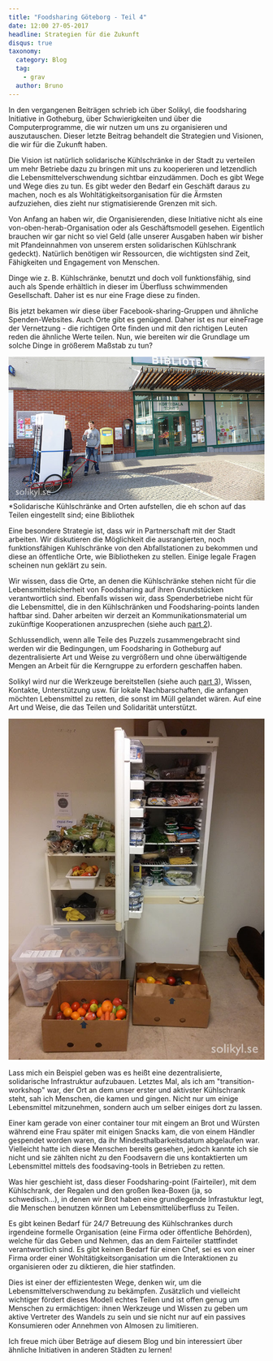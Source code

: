 ```yaml
---
title: "Foodsharing Göteborg - Teil 4"
date: 12:00 27-05-2017
headline: Strategien für die Zukunft
disqus: true
taxonomy:
  category: Blog
  tag:
    - grav
  author: Bruno
---
```


In den vergangenen Beiträgen schrieb ich über Solikyl, die foodsharing Initiative in Gotheburg, über Schwierigkeiten und über die Computerprogramme, die wir nutzen um uns zu organisieren und auszutauschen. Dieser letzte Beitrag behandelt die Strategien und Visionen, die wir für die Zukunft haben.

Die Vision ist natürlich solidarische Kühlschränke in der Stadt zu verteilen um mehr Betriebe dazu zu bringen mit uns zu kooperieren und letzendlich die Lebensmittelverschwendung sichtbar einzudämmen. Doch es gibt Wege und Wege dies zu tun. Es gibt weder den Bedarf ein Geschäft daraus zu machen, noch es als Wohltätigkeitsorganisation für die Ärmsten aufzuziehen, dies zieht nur stigmatisierende Grenzen mit sich.

Von Anfang an haben wir, die Organisierenden, diese Initiative nicht als eine von-oben-herab-Organisation oder als Geschäftsmodell gesehen. Eigentlich brauchen wir gar nicht so viel Geld (alle unserer Ausgaben haben wir bisher mit Pfandeinnahmen von unserem ersten solidarischen Kühlschrank gedeckt). Natürlich benötigen wir Ressourcen, die wichtigsten sind Zeit, Fähigkeiten und Engagement von Menschen.

Dinge wie z. B. Kühlschränke, benutzt und doch voll funktionsfähig, sind auch als Spende erhältlich in dieser im Überfluss schwimmenden Gesellschaft. Daher ist es nur eine Frage diese zu finden.

Bis jetzt bekamen wir diese über Facebook-sharing-Gruppen und ähnliche Spenden-Websites. Auch Orte gibt es genügend. Daher ist es nur eineFrage der Vernetzung - die richtigen Orte finden und mit den richtigen Leuten reden die ähnliche Werte teilen. Nun, wie bereiten wir die Grundlage um solche Dinge in größerem Maßstab zu tun?

![](kortedala_solikyl4.jpg) *Solidarische Kühlschränke and Orten aufstellen, die eh schon auf das Teilen eingestellt sind; eine Bibliothek</p> 

Eine besondere Strategie ist, dass wir in Partnerschaft mit der Stadt arbeiten. Wir diskutieren die Möglichkeit die ausrangierten, noch funktionsfähigen Kuhlschränke von den Abfallstationen zu bekommen und diese an öffentliche Orte, wie Bibliotheken zu stellen. Einige legale Fragen scheinen nun geklärt zu sein.

Wir wissen, dass die Orte, an denen die Kühlschränke stehen nicht für die Lebensmittelsicherheit von Foodsharing auf ihren Grundstücken verantwortlich sind. Ebenfalls wissen wir, dass Spenderbetriebe nicht für die Lebensmittel, die in den Kühlschränken und Foodsharing-points landen haftbar sind. Daher arbeiten wir derzeit an Kommunikationsmaterial um zukünftige Kooperationen anzusprechen (siehe auch [part 2](/blog/2017/04/21/foodsharing-gothenburg-part2)).

Schlussendlich, wenn alle Teile des Puzzels zusammengebracht sind werden wir die Bedingungen, um Foodsharing in Gotheburg auf dezentralisierte Art und Weise zu vergrößern und ohne überwältigende Mengen an Arbeit für die Kerngruppe zu erfordern geschaffen haben.

Solikyl wird nur die Werkzeuge bereitstellen (siehe auch [part 3](/blog/2017/04/27/foodsharing-gothenburg-part3)), Wissen, Kontakte, Unterstützung usw. für lokale Nachbarschaften, die anfangen möchten Lebensmittel zu retten, die sonst im Müll gelandet wären. Auf eine Art und Weise, die das Teilen und Solidarität unterstützt.

![](fylldkyl.png)

Lass mich ein Beispiel geben was es heißt eine dezentralisierte, solidarische Infrastruktur aufzubauen. Letztes Mal, als ich am "transition-workshop" war, der Ort an dem unser erster und aktivster Kühlschrank steht, sah ich Menschen, die kamen und gingen. Nicht nur um einige Lebensmittel mitzunehmen, sondern auch um selber einiges dort zu lassen.

Einer kam gerade von einer container tour mit eingem an Brot und Würsten während eine Frau später mit einigen Snacks kam, die von einem Händler gespendet worden waren, da ihr Mindesthalbarkeitsdatum abgelaufen war. Vielleicht hatte ich diese Menschen bereits gesehen, jedoch kannte ich sie nicht und sie zählten nicht zu den Foodsavern die uns kontaktierten um Lebensmittel mittels des foodsaving-tools in Betrieben zu retten.

Was hier geschieht ist, dass dieser Foodsharing-point (Fairteiler), mit dem Kühlschrank, der Regalen und den großen Ikea-Boxen (ja, so schwedisch...), in denen wir Brot haben eine grundlegende Infrastuktur legt, die Menschen benutzen können um Lebensmittelüberfluss zu Teilen.

Es gibt keinen Bedarf für 24/7 Betreuung des Kühlschrankes durch irgendeine formelle Organisation (eine Firma oder öffentliche Behörden), welche für das Geben und Nehmen, das an dem Fairteiler stattfindet verantwortlich sind. Es gibt keinen Bedarf für einen Chef, sei es von einer Firma order einer Wohltätigkeitsorganisation um die Interaktionen zu organisieren oder zu diktieren, die hier statfinden.

Dies ist einer der effizientesten Wege, denken wir, um die Lebensmittelverschwendung zu bekämpfen. Zusätzlich und vielleicht wichtiger fördert dieses Modell echtes Teilen und ist offen genug um Menschen zu ermächtigen: ihnen Werkzeuge und Wissen zu geben um aktive Vertreter des Wandels zu sein und sie nicht nur auf ein passives Konsumieren oder Annehmen von Almosen zu limitieren.

Ich freue mich über Beträge auf diesem Blog und bin interessiert über ähnliche Initiativen in anderen Städten zu lernen!